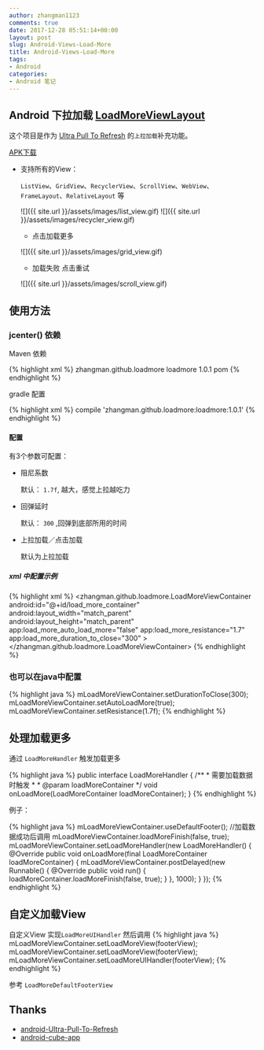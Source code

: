 ```yaml
---
author: zhangman1123
comments: true
date: 2017-12-28 05:51:14+00:00
layout: post
slug: Android-Views-Load-More
title: Android-Views-Load-More
tags:
- Android
categories:
- Android 笔记
---
```


## Android 下拉加载 [LoadMoreViewLayout](https://github.com/zhangman523/LoadMoreViewLayou)

这个项目是作为 [Ultra Pull To Refresh](https://github.com/liaohuqiu/android-Ultra-Pull-To-Refresh) 的`上拉加载`补充功能。

[APK下载](https://github.com/zhangman523/LoadMoreViewLayout/blob/master/load_more_view.apk)

- 支持所有的View：

    `ListView`、`GridView`、`RecyclerView`、`ScrollView`、`WebView`、`FrameLayout`、`RelativeLayout` 等


  ![]({{ site.url }}/assets/images/list_view.gif)
  ![]({{ site.url }}/assets/images/recycler_view.gif)

  - 点击加载更多

  ![]({{ site.url }}/assets/images/grid_view.gif)

  - 加载失败 点击重试

  ![]({{ site.url }}/assets/images/scroll_view.gif)

## 使用方法

### jcenter() 依赖

  Maven 依赖

{% highlight xml %}
<dependency>
  <groupId>zhangman.github.loadmore</groupId>
    <artifactId>loadmore</artifactId>
    <version>1.0.1</version>
      <type>pom</type>
    </dependency>
{% endhighlight %}

gradle 配置

{% highlight xml %}
compile 'zhangman.github.loadmore:loadmore:1.0.1'
{% endhighlight %}

#### 配置

有3个参数可配置：

* 阻尼系数

    默认： `1.7f`, 越大，感觉上拉越吃力

* 回弹延时

    默认： `300` ,回弹到底部所用的时间

* 上拉加载／点击加载

    默认为上拉加载

##### xml 中配置示例

{% highlight xml %}
<zhangman.github.loadmore.LoadMoreViewContainer
        android:id="@+id/load_more_container"
        android:layout_width="match_parent"
        android:layout_height="match_parent"
        app:load_more_auto_load_more="false"
        app:load_more_resistance="1.7"
        app:load_more_duration_to_close="300"
        >
      <FrameLayout
          android:id="@+id/frameLayout"
          android:layout_width="match_parent"
          android:layout_height="match_parent"
          android:clickable="true"
          android:focusable="true"
          >
        <TextView
            android:layout_width="wrap_content"
            android:layout_height="wrap_content"
            android:layout_gravity="center"
            android:text="FameLayout"
            />
      </FrameLayout>
</zhangman.github.loadmore.LoadMoreViewContainer>
{% endhighlight %}

### 也可以在java中配置

{% highlight java %}
    mLoadMoreViewContainer.setDurationToClose(300);
      mLoadMoreViewContainer.setAutoLoadMore(true);
        mLoadMoreViewContainer.setResistance(1.7f);
{% endhighlight %}

## 处理加载更多

通过 `LoadMoreHandler` 触发加载更多

{% highlight java %}
public interface LoadMoreHandler {
   /**
        * 需要加载数据时触发
         *
          * @param loadMoreContainer
           */
    void onLoadMore(LoadMoreContainer loadMoreContainer);
}
{% endhighlight %}


例子：

{% highlight java %}
    mLoadMoreViewContainer.useDefaultFooter();
    //加载数据成功后调用
    mLoadMoreViewContainer.loadMoreFinish(false, true);
    mLoadMoreViewContainer.setLoadMoreHandler(new LoadMoreHandler() {
      @Override
      public void onLoadMore(final LoadMoreContainer loadMoreContainer) {
        mLoadMoreViewContainer.postDelayed(new Runnable() {
          @Override
          public void run() {
            loadMoreContainer.loadMoreFinish(false, true);
          }
        }, 1000);
      }
    });
{% endhighlight %}

## 自定义加载View

自定义View 实现`LoadMoreUIHandler`  然后调用
{% highlight java %}
    mLoadMoreViewContainer.setLoadMoreView(footerView);
      mLoadMoreViewContainer.setLoadMoreView(footerView);
        mLoadMoreViewContainer.setLoadMoreUIHandler(footerView);
{% endhighlight %}

参考 `LoadMoreDefaultFooterView`

## Thanks

* [android-Ultra-Pull-To-Refresh](https://github.com/liaohuqiu/android-Ultra-Pull-To-Refresh)
* [android-cube-app](https://github.com/liaohuqiu/android-cube-app)